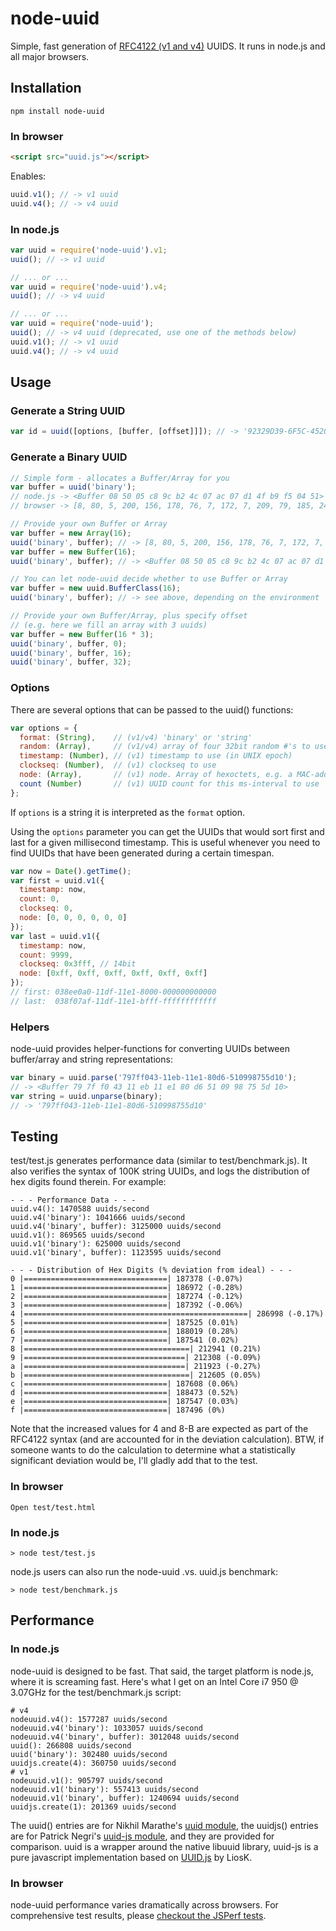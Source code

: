 # node-uuid

Simple, fast generation of [RFC4122 (v1 and v4)](http://www.ietf.org/rfc/rfc4122.txt) UUIDS.  It runs in node.js and all major browsers.

## Installation

    npm install node-uuid

### In browser

```html
<script src="uuid.js"></script>
```

Enables:

```javascript
uuid.v1(); // -> v1 uuid
uuid.v4(); // -> v4 uuid
```

### In node.js

```javascript
var uuid = require('node-uuid').v1;
uuid(); // -> v1 uuid

// ... or ...
var uuid = require('node-uuid').v4;
uuid(); // -> v4 uuid

// ... or ...
var uuid = require('node-uuid');
uuid(); // -> v4 uuid (deprecated, use one of the methods below)
uuid.v1(); // -> v1 uuid
uuid.v4(); // -> v4 uuid
```

## Usage

### Generate a String UUID

```javascript
var id = uuid([options, [buffer, [offset]]]); // -> '92329D39-6F5C-4520-ABFC-AAB64544E172'
```

### Generate a Binary UUID

```javascript
// Simple form - allocates a Buffer/Array for you
var buffer = uuid('binary');
// node.js -> <Buffer 08 50 05 c8 9c b2 4c 07 ac 07 d1 4f b9 f5 04 51>
// browser -> [8, 80, 5, 200, 156, 178, 76, 7, 172, 7, 209, 79, 185, 245, 4, 81]

// Provide your own Buffer or Array
var buffer = new Array(16);
uuid('binary', buffer); // -> [8, 80, 5, 200, 156, 178, 76, 7, 172, 7, 209, 79, 185, 245, 4, 81]
var buffer = new Buffer(16);
uuid('binary', buffer); // -> <Buffer 08 50 05 c8 9c b2 4c 07 ac 07 d1 4f b9 f5 04 51>

// You can let node-uuid decide whether to use Buffer or Array
var buffer = new uuid.BufferClass(16);
uuid('binary', buffer); // -> see above, depending on the environment

// Provide your own Buffer/Array, plus specify offset
// (e.g. here we fill an array with 3 uuids)
var buffer = new Buffer(16 * 3);
uuid('binary', buffer, 0);
uuid('binary', buffer, 16);
uuid('binary', buffer, 32);
```

### Options

There are several options that can be passed to the uuid() functions:

```javascript
var options = {
  format: (String),    // (v1/v4) 'binary' or 'string'
  random: (Array),     // (v1/v4) array of four 32bit random #'s to use instead of rnds
  timestamp: (Number), // (v1) timestamp to use (in UNIX epoch)
  clockseq: (Number),  // (v1) clockseq to use
  node: (Array),       // (v1) node. Array of hexoctets, e.g. a MAC-address
  count (Number)       // (v1) UUID count for this ms-interval to use
};
```

If `options` is a string it is interpreted as the `format` option.

Using the `options` parameter you can get the UUIDs that would sort first and last for a given millisecond timestamp.
This is useful whenever you need to find UUIDs that have been generated during a certain timespan.

```javascript
var now = Date().getTime();
var first = uuid.v1({
  timestamp: now,
  count: 0,
  clockseq: 0,
  node: [0, 0, 0, 0, 0, 0]
});
var last = uuid.v1({
  timestamp: now,
  count: 9999,
  clockseq: 0x3fff, // 14bit
  node: [0xff, 0xff, 0xff, 0xff, 0xff, 0xff]
});
// first: 038ee0a0-11df-11e1-8000-000000000000
// last:  038f07af-11df-11e1-bfff-ffffffffffff
```

### Helpers

node-uuid provides helper-functions for converting UUIDs between buffer/array and string representations:

```javascript
var binary = uuid.parse('797ff043-11eb-11e1-80d6-510998755d10');
// -> <Buffer 79 7f f0 43 11 eb 11 e1 80 d6 51 09 98 75 5d 10>
var string = uuid.unparse(binary);
// -> '797ff043-11eb-11e1-80d6-510998755d10'
```


## Testing

test/test.js generates performance data (similar to test/benchmark.js). It also verifies the syntax of 100K string UUIDs, and logs the distribution of hex digits found therein.  For example:

    - - - Performance Data - - -
    uuid.v4(): 1470588 uuids/second
    uuid.v4('binary'): 1041666 uuids/second
    uuid.v4('binary', buffer): 3125000 uuids/second
    uuid.v1(): 869565 uuids/second
    uuid.v1('binary'): 625000 uuids/second
    uuid.v1('binary', buffer): 1123595 uuids/second

    - - - Distribution of Hex Digits (% deviation from ideal) - - -
    0 |================================| 187378 (-0.07%)
    1 |================================| 186972 (-0.28%)
    2 |================================| 187274 (-0.12%)
    3 |================================| 187392 (-0.06%)
    4 |==================================================| 286998 (-0.17%)
    5 |================================| 187525 (0.01%)
    6 |================================| 188019 (0.28%)
    7 |================================| 187541 (0.02%)
    8 |=====================================| 212941 (0.21%)
    9 |====================================| 212308 (-0.09%)
    a |====================================| 211923 (-0.27%)
    b |=====================================| 212605 (0.05%)
    c |================================| 187608 (0.06%)
    d |================================| 188473 (0.52%)
    e |================================| 187547 (0.03%)
    f |================================| 187496 (0%)

Note that the increased values for 4 and 8-B are expected as part of the RFC4122 syntax (and are accounted for in the deviation calculation). BTW, if someone wants to do the calculation to determine what a statistically significant deviation would be, I'll gladly add that to the test.

### In browser

    Open test/test.html

### In node.js

    > node test/test.js

node.js users can also run the node-uuid .vs. uuid.js benchmark:

    > node test/benchmark.js

## Performance

### In node.js

node-uuid is designed to be fast.  That said, the target platform is node.js, where it is screaming fast.  Here's what I get on an Intel Core i7 950 @ 3.07GHz for the test/benchmark.js script:

    # v4
    nodeuuid.v4(): 1577287 uuids/second
    nodeuuid.v4('binary'): 1033057 uuids/second
    nodeuuid.v4('binary', buffer): 3012048 uuids/second
    uuid(): 266808 uuids/second
    uuid('binary'): 302480 uuids/second
    uuidjs.create(4): 360750 uuids/second
    # v1
    nodeuuid.v1(): 905797 uuids/second
    nodeuuid.v1('binary'): 557413 uuids/second
    nodeuuid.v1('binary', buffer): 1240694 uuids/second
    uuidjs.create(1): 201369 uuids/second

The uuid() entries are for Nikhil Marathe's [uuid module](https://bitbucket.org/nikhilm/uuidjs), the uuidjs() entries are for Patrick Negri's [uuid-js module](https://github.com/pnegri/uuid-js), and they are provided for comparison. uuid is a wrapper around the native libuuid library, uuid-js is a pure javascript implementation based on [UUID.js](https://github.com/LiosK/UUID.js) by LiosK.

### In browser

node-uuid performance varies dramatically across browsers.  For comprehensive test results, please [checkout the JSPerf tests](http://jsperf.com/node-uuid-performance).
